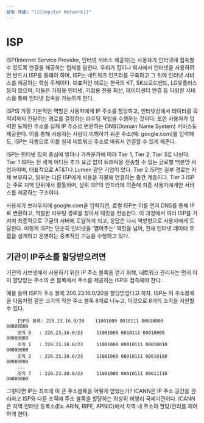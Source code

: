 ```yaml
---
상위 개념: "[[Computer Network]]"
---
```

# ISP
ISP(Internet Service Provider, 인터넷 서비스 제공자)는 사용자가 인터넷에 접속할 수 있도록 연결을 제공하는 업체를 말한다. 우리가 집이나 회사에서 인터넷을 사용하려면 반드시 ISP를 통해야 하며, ISP는 네트워크 인프라를 구축하고 그 위에 인터넷 서비스를 제공하는 핵심 주체이다. 대표적인 예로는 한국의 KT, SK브로드밴드, LG유플러스 등이 있으며, 이들은 가정용 인터넷, 기업용 전용 회선, 데이터센터 연결 등 다양한 서비스를 통해 인터넷 접속을 가능하게 한다.

ISP의 가장 기본적인 역할은 사용자에게 IP 주소를 할당하고, 인터넷상에서 데이터를 목적지까지 전달하는 경로를 결정하는 라우팅 작업을 수행하는 것이다. 또한 사용자가 입력한 도메인 주소를 실제 IP 주소로 변환하는 DNS(Domain Name System) 서비스도 제공한다. 이를 통해 사용자는 사람이 이해하기 쉬운 주소(예: google.com)를 입력해도, ISP는 자동으로 이를 실제 네트워크 주소로 바꿔서 연결할 수 있게 해준다.

ISP는 인터넷 망의 중심에 얼마나 가까운가에 따라 Tier 1, Tier 2, Tier 3로 나뉜다. Tier 1 ISP는 전 세계 어디든 추가 요금 없이 트래픽을 전송할 수 있는 글로벌 백본망 사업자이며, 대표적으로 AT&T나 Lumen 같은 기업이 있다. Tier 2 ISP는 일부 경로는 자체 보유하고, 일부는 다른 ISP에게 비용을 지불해 연결하는 중간 계층이다. Tier 3 ISP는 주로 지역 단위에서 활동하며, 상위 ISP의 인프라에 의존해 최종 사용자에게만 서비스를 제공하는 구조이다.

사용자가 브라우저에 google.com을 입력하면, 로컬 ISP는 이를 먼저 DNS를 통해 IP로 변환하고, 적절한 라우팅 경로를 찾아서 패킷을 전송한다. 이 과정에서 여러 ISP를 거치며 최종적으로 구글의 서버에 도달하게 되고, 응답은 다시 역방향으로 사용자에게 도달한다. 이렇게 ISP는 단순히 인터넷을 '열어주는' 역할을 넘어, 전체 인터넷 데이터 흐름을 설계하고 운영하는 중추적인 기능을 수행하고 있다.

## 기관이 IP주소를 할당받으려면
기관의 서브넷에서 사용하기 위한 IP 주소 블록을 얻기 위해, 네트워크 관리자는 먼저 이미 할당받는 주소의 큰 블록에서 주소를 제공하는 ISP와 접촉해야 한다.

예를 들어 ISP가 주소 블록 200.23.16.0/20을 할당받았다고 하자. ISP는 이 주소블록을 다음처럼 같은 크기의 작은 주소 블록 8개로 나누고, 이것으로 8개의 조직을 지원할 수 있다.

		ISP의 블록: 220.23.16.0/20    11001000 0010111 00010000     00000000
		조직 0   : 220.23.16.0/23     11001000 0010111 00010000     00000000
		조직 1   : 220.23.18.0/23     11001000 00010111 00010010    00000000
		조직 2   : 220.23.20.0/23     11001000 00010111 00010100    00000000
		...
		조직 7   : 220.23.30.0/23     11001000 00010111 00011110    00000000

그렇다면 IP는 최초에 이 큰 주소블록을 어떻게 얻었는가? ICANN은 IP 주소 공간을 관리하고 ISP와 다른 조직에 주소 블록을 할당하는 최상위 비영리 국제기관이다. ICANN은 지역 인터넷 등록소(Ex. ARIN, RIPE, APNIC)에서 지역 내 주소의 할당/관리를 제어하게 한다.
